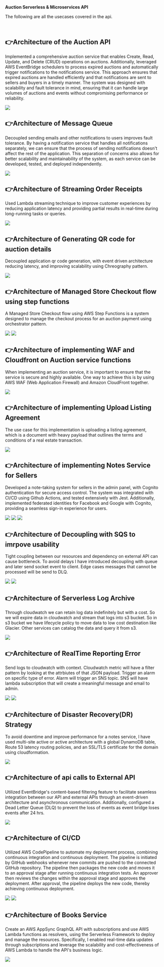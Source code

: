 **Auction Serverless & Microservices API**

The following are all the usecases covered in the api.

<br/>

## 👉Architecture of the Auction API

Implemented a comprehensive auction service that enables Create, Read, Update, and Delete (CRUD) operations on auctions. Additionally, leveraged AWS EventBridge schedulers to process expired auctions and automatically trigger notifications to the notifications service. This approach ensures that expired auctions are handled efficiently and that notifications are sent to sellers and buyers in a timely manner. The system was designed with scalability and fault tolerance in mind, ensuring that it can handle large volumes of auctions and events without compromising performance or reliability.

<img src="readmeimages/serverless.png" style="max-width: 100%; height: auto; object-fit: contain;">

## 👉Architecture of Message Queue

Decoupled sending emails and other notifications to users improves fault tolerance. By having a notification service that handles all notifications separately, we can ensure that the process of sending notifications doesn't affect the rest of the application. This separation of concerns also allows for better scalability and maintainability of the system, as each service can be developed, tested, and deployed independently.

<img src="readmeimages/SQS.png" style="max-width: 100%; height: auto; object-fit: contain;">

## 👉Architecture of Streaming Order Receipts

Used Lambda streaming technique to improve customer experiences by reducing application latency and providing partial results in real-time during long-running tasks or queries. <br/>

<img src="readmeimages/getReceipt.png" style="max-width: 100%; height: auto; object-fit: contain;">

## 👉Architecture of Generating QR code for auction details

Decoupled application qr code generation, with event driven architecture reducing latency, and improving scalability using Chreography pattern.<br/>

<img src="readmeimages/qrcode.png" style="max-width: 100%; height: auto; object-fit: contain;">

## 👉Architecture of Managed Store Checkout flow using step functions

A Managed Store Checkout flow using AWS Step Functions is a system designed to manage the checkout process for an auction payment using orchestrator pattern. <br/>

<img src="readmeimages/stepfunctions.png" style="max-width: 100%; height: auto; object-fit: contain;">
<img src="readmeimages/stepfunctions2.png" style="max-width: 100%; height: auto; object-fit: contain;">

## 👉Architecture of implementing WAF and Cloudfront on Auction service functions

When implementing an auction service, it is important to ensure that the service is secure and highly available. One way to achieve this is by using AWS WAF (Web Application Firewall) and Amazon CloudFront together. <br/>

<img src="readmeimages/waf.png" style="max-width: 100%; height: auto; object-fit: contain;">

<!-- 👉Architecture of implementing Upload Listing Agreement<br/> -->

## 👉Architecture of implementing Upload Listing Agreement

The use case for this implementation is uploading a listing agreement, which is a document with heavy payload that outlines the terms and conditions of a real estate transaction.<br/>

<img src="readmeimages/largePayload.png" style="max-width: 100%; height: auto; object-fit: contain;">

## 👉Architecture of implementing Notes Service for Sellers

Developed a note-taking system for sellers in the admin panel, with Cognito authentication for secure access control. The system was integrated with CI/CD using Github Actions, and tested extensively with Jest. Additionally, implemented federated identities for Facebook and Google with Cognito, providing a seamless sign-in experience for users.

<img src="readmeimages/notes.png" style="max-width: 100%; height: auto; object-fit: contain;">
<img src="readmeimages/authentication.png" style="max-width: 100%; height: auto; object-fit: contain;">
<img src="readmeimages/github-action-workflows.png" style="max-width: 100%; height: auto; object-fit: contain;">

## 👉Architecture of Decoupling with SQS to imrpove usability

Tight coupling between our resources and dependency on external API can cause bottleneck. To avoid delays I have introduced decoupling with queue and later send socket event to client. Edge cases messages that cannot be processed will be send to DLQ.

<img src="readmeimages/decoupling.png" style="max-width: 100%; height: auto; object-fit: contain;">
<img src="readmeimages/websockets.png" style="max-width: 100%; height: auto; object-fit: contain;">

## 👉Architecture of Serverless Log Archive

Through cloudwatch we can retain log data indefinitely but with a cost. So we will expire data in cloudwatch and stream
that logs into s3 bucket. So in s3 bucket we have lifecycle policy to move data to low cost destination like Glacier. Other services can catalog the data and query it from s3.

<img src="readmeimages/log-archive.png" style="max-width: 100%; height: auto; object-fit: contain;">

## 👉Architecture of RealTime Reporting Error

Send logs to cloudwatch with context. Cloudwatch metric will have a filter pattern by looking
at the attrbiutes of that JSON payload. Trigger an alarm on specific type of error. Alarm will trigger an SNS topic.
SNS will have lambda subscription that will create a meaningful message and email to admin.

<img src="readmeimages/error-reporting.png" style="max-width: 100%; height: auto; object-fit: contain;">
<img src="readmeimages/reported-log-email.png" style="max-width: 100%; height: auto; object-fit: contain;">

## 👉Architecture of Disaster Recovery(DR) Strategy

To avoid downtime and improve performance for a notes service, I have used multi-site active or active architecture with a global DynamoDB table, Route 53 latency routing policies, and an SSL/TLS certificate for the domain using cloudformation.

<img src="readmeimages/routing.png" style="max-width: 100%; height: auto; object-fit: contain;">

## 👉Architecture of api calls to External API

Utilized EventBridge's content-based filtering feature to facilitate seamless integration between our API and external APIs through an event-driven architecture and asynchronous communication. Additionally, configured a Dead Letter Queue (DLQ) to prevent the loss of events as event bridge loses events after 24 hrs.

<img src="readmeimages/external.png" style="max-width: 100%; height: auto; object-fit: contain;">

## 👉Architecture of CI/CD

Utilized AWS CodePipeline to automate my deployment process, combining continuous integration and continuous deployment. The pipeline is initiated by GitHub webhooks whenever new commits are pushed to the connected GitHub repository. The pipeline then packages the new code and moves it to an approval stage after running continuous integration tests. An approver then reviews the changes within the approval stage and approves the deployment. After approval, the pipeline deploys the new code, thereby achieving continuous deployment.

<img src="readmeimages/cicd.png" style="max-width: 100%; height: auto; object-fit: contain;">
<img src="readmeimages/cicd-dev.png" style="max-width: 100%; height: auto; object-fit: contain;">

## 👉Architecture of Books Service

Create an AWS AppSync GraphQL API with subscriptions and use AWS Lambda functions as resolvers, using the Serverless Framework to deploy and manage the resources. Specifically, I enabled real-time data updates through subscriptions and leverage the scalability and cost-effectiveness of AWS Lambda to handle the API's business logic.

<img src="readmeimages/appsync.png" style="max-width: 100%; height: auto; object-fit: contain;">
